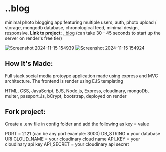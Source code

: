# ..blog
minimal photo blogging app featuring multiple users, auth, photo upload / storage, mongodb database, chronological feed, minimal design, responsive.
**Link to project:** [..blog](https://blog-q1a5.onrender.com/) (can take 30 - 45 seconds to start up the server on render's free tier)

![Screenshot 2024-11-15 154939](https://github.com/user-attachments/assets/757a1506-2f48-4c31-86eb-35f75523d3fb)
![Screenshot 2024-11-15 154924](https://github.com/user-attachments/assets/aeb3bdc5-2663-4c64-951c-5c7858f1c085)

## How It's Made:
Full stack social media protoype application made using express and MVC architecture. The frontend is render using EJS templating

HTML, CSS, JavaScript, EJS, Node.js, Express, cloudinary, mongoDb, multer, passport.Js, bCrypt, bootstrap, deployed on render

## Fork project:

Create a .env file in config folder and add the following as key = value

PORT = 2121 (can be any port example: 3000)
DB_STRING = your database URI
CLOUD_NAME = your cloudinary cloud name
API_KEY = your cloudinary api key
API_SECRET = your cloudinary api secret




